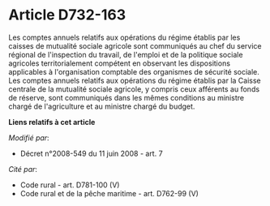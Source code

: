 # Article D732-163

Les comptes annuels relatifs aux opérations du régime établis par les caisses de mutualité sociale agricole sont communiqués
au chef du service régional de l'inspection du travail, de l'emploi et de la politique sociale agricoles territorialement
compétent en observant les dispositions applicables à l'organisation comptable des organismes de sécurité sociale. Les
comptes annuels relatifs aux opérations du régime établis par la Caisse centrale de la mutualité sociale agricole, y compris
ceux afférents au fonds de réserve, sont communiqués dans les mêmes conditions au ministre chargé de l'agriculture et au
ministre chargé du budget.

**Liens relatifs à cet article**

_Modifié par_:

  - Décret n°2008-549 du 11 juin 2008 - art. 7

_Cité par_:

  - Code rural - art. D781-100 (V)
  - Code rural et de la pêche maritime - art. D762-99 (V)
